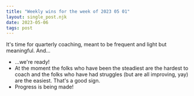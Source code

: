 ```yaml
---
title: "Weekly wins for the week of 2023 05 01"
layout: single_post.njk
date: 2023-05-06
tags: post
---
```


It's time for quarterly coaching, meant to be frequent and light but meaningful. And…
- …we're ready!
- At the moment the folks who have been the steadiest are the hardest to coach and the folks who have had struggles (but are all improving, yay) are the easiest. That's a good sign.
- Progress is being made!
